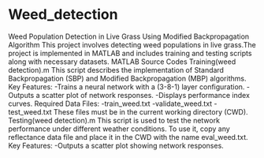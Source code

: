 # Weed_detection
Weed Population Detection in Live Grass Using Modified Backpropagation Algorithm This project involves detecting weed populations in live grass.The project is implemented in MATLAB and includes training and testing scripts along with necessary datasets.
MATLAB Source Codes
Training(weed detection).m
This script describes the implementation of Standard Backpropagation (SBP) and Modified Backpropagation (MBP) algorithms.
Key Features:
-Trains a neural network with a (3-8-1) layer configuration.
-Outputs a scatter plot of network responses.
-Displays performance index curves.
Required Data Files:
-train_weed.txt
-validate_weed.txt
-test_weed.txt
These files must be in the current working directory (CWD).
Testing(weed detection).m
This script is used to test the network performance under different weather conditions. To use it, copy any reflectance data file and place it in the CWD with the name eval_weed.txt.
Key Features:
-Outputs a scatter plot showing network responses.
